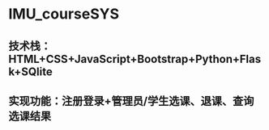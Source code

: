 # IMU_courseSYS
## 技术栈：HTML+CSS+JavaScript+Bootstrap+Python+Flask+SQlite
## 实现功能：注册登录+管理员/学生选课、退课、查询选课结果
